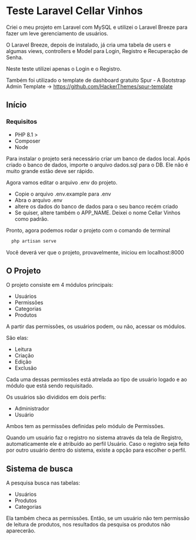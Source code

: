 
# Teste Laravel Cellar Vinhos

Criei o meu projeto em Laravel com MySQL e utilizei o Laravel Breeze para fazer um leve gerenciamento de usuários.

O Laravel Breeze, depois de instalado, já cria uma tabela de users e algumas views, controllers e Model para Login, Registro e Recuperação de Senha.

Neste teste utilizei apenas o Login e o Registro.

Também foi utilizado o template de dashboard gratuito Spur - A Bootstrap Admin Template -> https://github.com/HackerThemes/spur-template

## Início

### Requisitos
- PHP 8.1 >
- Composer
- Node

Para instalar o projeto será necessário criar um banco de dados local. Após criado o banco de dados, importe o arquivo dados.sql para o DB. Ele não é muito grande estão deve ser rápido.

Agora vamos editar o arquivo .env do projeto.

- Copie o arquivo .env.example para .env
- Abra o arquivo .env
- altere os dados do banco de dados para o seu banco recém criado
- Se quiser, altere também o APP_NAME. Deixei o nome Cellar Vinhos como padrão.

Pronto, agora podemos rodar o projeto com o comando de terminal

```bash
  php artisan serve
```

Você deverá ver que o projeto, provavelmente, iniciou em localhost:8000

## O Projeto

O projeto consiste em 4 módulos principais:
- Usuários
- Permissões
- Categorias
- Produtos

A partir das permissões, os usuários podem, ou não, acessar os módulos.

São elas:
- Leitura
- Criação
- Edição
- Exclusão

Cada uma dessas permissões está atrelada ao tipo de usuário logado e ao módulo que está sendo requisitado.

Os usuários são divididos em dois perfis:
- Administrador
- Usuário

Ambos tem as permissões definidas pelo módulo de Permissões.

Quando um usuário faz o registro no sistema através da tela de Registro, automaticamente ele é atribuído ao perfil Usuário. Caso o registro seja feito por outro usuário dentro do sistema, existe a opção para escolher o perfil.

## Sistema de busca

A pesquisa busca nas tabelas:
- Usuários
- Produtos
- Categorias

Ela também checa as permissões. Então, se um usuário não tem permissão de leitura de produtos, nos resultados da pesquisa os produtos não aparecerão.